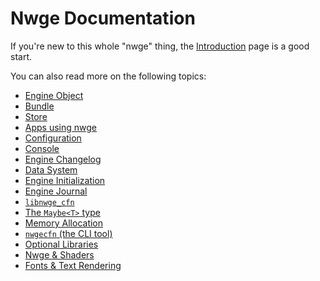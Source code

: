 # Nwge Documentation

If you're new to this whole "nwge" thing, the [Introduction](INTRO) page is a
good start.

You can also read more on the following topics:

* [Engine Object](EngineObject)
* [Bundle](data/Bundle)
* [Store](data/Store)
* [Apps using nwge](APPS)
* [Configuration](CONFIG)
* [Console](CONSOLE)
* [Engine Changelog](ENGINECHANGELOG)
* [Data System](DATA)
* [Engine Initialization](INIT)
* [Engine Journal](JOURNAL)
* [`libnwge_cfn`](libnwge_cfn)
* [The `Maybe<T>` type](MAYBE)
* [Memory Allocation](MEMORY)
* [`nwgecfn` (the CLI tool)](nwgecfn)
* [Optional Libraries](OptLibs)
* [Nwge & Shaders](SHADER)
* [Fonts & Text Rendering](Text)
